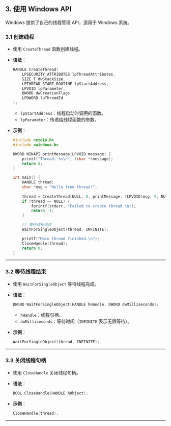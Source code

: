 ## **3. 使用 Windows API**

Windows 提供了自己的线程管理 API，适用于 Windows 系统。

### **3.1 创建线程**

- 使用 `CreateThread` 函数创建线程。
- **语法**：

  ```c
  HANDLE CreateThread(
      LPSECURITY_ATTRIBUTES lpThreadAttributes,
      SIZE_T dwStackSize,
      LPTHREAD_START_ROUTINE lpStartAddress,
      LPVOID lpParameter,
      DWORD dwCreationFlags,
      LPDWORD lpThreadId
  );
  ```

  - `lpStartAddress`：线程启动时调用的函数。
  - `lpParameter`：传递给线程函数的参数。

- **示例**：

  ```c
  #include <stdio.h>
  #include <windows.h>

  DWORD WINAPI printMessage(LPVOID message) {
      printf("Thread: %s\n", (char *)message);
      return 0;
  }

  int main() {
      HANDLE thread;
      char *msg = "Hello from thread!";
      
      thread = CreateThread(NULL, 0, printMessage, (LPVOID)msg, 0, NULL);
      if (thread == NULL) {
          fprintf(stderr, "Failed to create thread.\n");
          return -1;
      }

      // 等待线程结束
      WaitForSingleObject(thread, INFINITE);

      printf("Main thread finished.\n");
      CloseHandle(thread);
      return 0;
  }
  ```

---

### **3.2 等待线程结束**

- 使用 `WaitForSingleObject` 等待线程完成。
- **语法**：

  ```c
  DWORD WaitForSingleObject(HANDLE hHandle, DWORD dwMilliseconds);
  ```

  - `hHandle`：线程句柄。
  - `dwMilliseconds`：等待时间（`INFINITE` 表示无限等待）。

- **示例**：

  ```c
  WaitForSingleObject(thread, INFINITE);
  ```

---

### **3.3 关闭线程句柄**

- 使用 `CloseHandle` 关闭线程句柄。
- **语法**：

  ```c
  BOOL CloseHandle(HANDLE hObject);
  ```

- **示例**：

  ```c
  CloseHandle(thread);
  ```

---